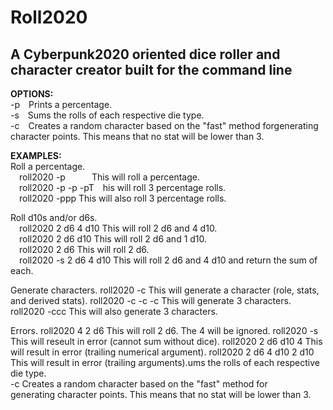 # Roll2020
## A Cyberpunk2020 oriented dice roller and character creator built for the command line

**OPTIONS:**  
  -p&emsp;Prints a percentage.  
  -s&emsp;Sums the rolls of each respective die type.  
  -c&emsp;Creates a random character based on the "fast" method forgenerating character points. This means that no stat will be lower than 3.  

**EXAMPLES:**  
Roll a percentage.    
    &emsp;roll2020 -p&emsp;&emsp;&emsp;This will roll a percentage.  
    &emsp;roll2020 -p -p -pT&emsp;his will roll 3 percentage rolls.  
    &emsp;roll2020 -ppp		This will also roll 3 percentage rolls.  

  Roll d10s and/or d6s.  
    &emsp;roll2020 2 d6 4 d10		This will roll 2 d6 and 4 d10.  
    &emsp;roll2020 2 d6 d10		This will roll 2 d6 and 1 d10.  
    &emsp;roll2020 2 d6		This will roll 2 d6.  
    &emsp;roll2020 -s 2 d6 4 d10	This will roll 2 d6 and 4 d10 and return the sum of each.  

  Generate characters.
    roll2020 -c			This will generate a character (role, stats, and derived stats).
    roll2020 -c -c -c		This will generate 3 characters.
    roll2020 -ccc		This will also generate 3 characters.

  Errors.
    roll2020 4 2 d6		This will roll 2 d6. The 4 will be ignored.
    roll2020 -s			This will reseult in error (cannot sum without dice).
    roll2020 2 d6 d10 4		This will result in error (trailing numerical argument).
    roll2020 2 d6 4 d10 2 d10	This will result in error (trailing arguments).ums the rolls of each respective die type.  
  -c    Creates a random character based on the "fast" method for  
        generating character points. This means that no stat will be lower than 3.  
